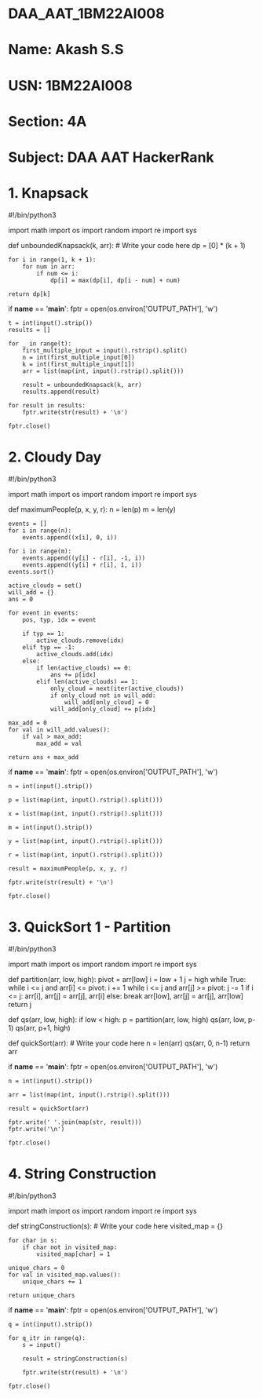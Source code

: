 # DAA_AAT_1BM22AI008

# Name: Akash S.S
# USN: 1BM22AI008
# Section: 4A
# Subject: DAA AAT HackerRank



# 1. Knapsack

#!/bin/python3

import math
import os
import random
import re
import sys

def unboundedKnapsack(k, arr):
    # Write your code here
    dp = [0] * (k + 1)

    for i in range(1, k + 1):
        for num in arr:
            if num <= i:
                dp[i] = max(dp[i], dp[i - num] + num)
    
    return dp[k]
    
if __name__ == '__main__':
    fptr = open(os.environ['OUTPUT_PATH'], 'w')

    t = int(input().strip())
    results = []

    for _ in range(t):
        first_multiple_input = input().rstrip().split()
        n = int(first_multiple_input[0])
        k = int(first_multiple_input[1])
        arr = list(map(int, input().rstrip().split()))

        result = unboundedKnapsack(k, arr)
        results.append(result)

    for result in results:
        fptr.write(str(result) + '\n')

    fptr.close()



# 2. Cloudy Day

#!/bin/python3

import math
import os
import random
import re
import sys

def maximumPeople(p, x, y, r):
    n = len(p)
    m = len(y)
    
    events = []
    for i in range(n):
        events.append((x[i], 0, i))
    
    for i in range(m):
        events.append((y[i] - r[i], -1, i))
        events.append((y[i] + r[i], 1, i))
    events.sort()

    active_clouds = set()
    will_add = {}
    ans = 0
    
    for event in events:
        pos, typ, idx = event
        
        if typ == 1:  
            active_clouds.remove(idx)
        elif typ == -1:
            active_clouds.add(idx)
        else:  
            if len(active_clouds) == 0:
                ans += p[idx]
            elif len(active_clouds) == 1:
                only_cloud = next(iter(active_clouds))
                if only_cloud not in will_add:
                    will_add[only_cloud] = 0
                will_add[only_cloud] += p[idx]
    
    max_add = 0
    for val in will_add.values():
        if val > max_add:
            max_add = val
    
    return ans + max_add
    

if __name__ == '__main__':
    fptr = open(os.environ['OUTPUT_PATH'], 'w')

    n = int(input().strip())

    p = list(map(int, input().rstrip().split()))

    x = list(map(int, input().rstrip().split()))

    m = int(input().strip())

    y = list(map(int, input().rstrip().split()))

    r = list(map(int, input().rstrip().split()))

    result = maximumPeople(p, x, y, r)

    fptr.write(str(result) + '\n')

    fptr.close()



# 3. QuickSort 1 - Partition
   
#!/bin/python3

import math
import os
import random
import re
import sys

def partition(arr, low, high):
    pivot = arr[low]
    i = low + 1
    j = high 
    while True:
        while i <= j and arr[i] <= pivot:
            i += 1
        while i <= j and arr[j] >= pivot:
            j -= 1
        if i <= j:
            arr[i], arr[j] = arr[j], arr[i]
        else:
            break
    arr[low], arr[j] = arr[j], arr[low]
    return j
    
def qs(arr, low, high):
    if low < high:
        p = partition(arr, low, high)
        qs(arr, low, p-1)
        qs(arr, p+1, high)
    

def quickSort(arr):
    # Write your code here
    n = len(arr)
    qs(arr, 0, n-1)
    return arr
    

if __name__ == '__main__':
    fptr = open(os.environ['OUTPUT_PATH'], 'w')

    n = int(input().strip())

    arr = list(map(int, input().rstrip().split()))

    result = quickSort(arr)

    fptr.write(' '.join(map(str, result)))
    fptr.write('\n')

    fptr.close()



# 4. String Construction

#!/bin/python3

import math
import os
import random
import re
import sys

def stringConstruction(s):
    # Write your code here
    visited_map = {}
    
    for char in s:
        if char not in visited_map:
            visited_map[char] = 1
        
    unique_chars = 0
    for val in visited_map.values():
        unique_chars += 1
        
    return unique_chars
        
        

if __name__ == '__main__':
    fptr = open(os.environ['OUTPUT_PATH'], 'w')

    q = int(input().strip())

    for q_itr in range(q):
        s = input()

        result = stringConstruction(s)

        fptr.write(str(result) + '\n')

    fptr.close()

